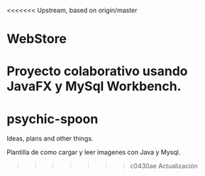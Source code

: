 <<<<<<< Upstream, based on origin/master
# WebStore
Proyecto colaborativo usando JavaFX y MySql Workbench.
=======
# psychic-spoon
Ideas, plans and other things.


Plantilla de como cargar y leer imagenes con Java y Mysql.
>>>>>>> c0430ae Actualización
